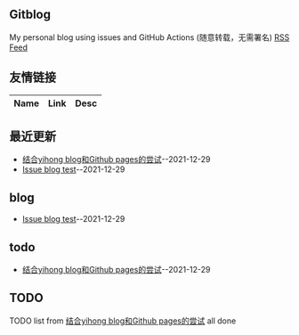 ## Gitblog
My personal blog using issues and GitHub Actions (随意转载，无需署名)
[RSS Feed](https://raw.githubusercontent.com/zheng7fu2/zheng7fu2.github.io/master/feed.xml)
## 友情链接
| Name | Link | Desc | 
 | ---- | ---- | ---- |
## 最近更新
- [结合yihong blog和Github pages的尝试](https://github.com/zheng7fu2/zheng7fu2.github.io/issues/2)--2021-12-29
- [Issue blog test](https://github.com/zheng7fu2/zheng7fu2.github.io/issues/1)--2021-12-29
## blog
- [Issue blog test](https://github.com/zheng7fu2/zheng7fu2.github.io/issues/1)--2021-12-29
## todo
- [结合yihong blog和Github pages的尝试](https://github.com/zheng7fu2/zheng7fu2.github.io/issues/2)--2021-12-29
## TODO
TODO list from [结合yihong blog和Github pages的尝试](https://github.com/zheng7fu2/zheng7fu2.github.io/issues/2) all done

